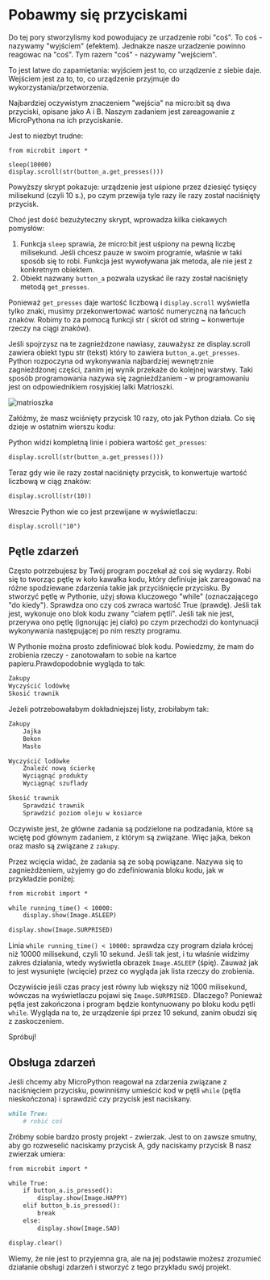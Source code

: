 # Pobawmy się przyciskami

Do tej pory stworzylismy kod powodujacy ze urzadzenie robi "coś". To coś - nazywamy "wyjściem" (efektem). Jednakze nasze urzadzenie powinno reagowac na "coś". Tym razem "coś" - nazywamy "wejściem".

To jest latwe do zapamiętania: wyjściem jest to, co urządzenie z siebie daje. Wejściem jest za to, to, co urządzenie przyjmuje do wykorzystania/przetworzenia.

Najbardziej oczywistym znaczeniem "wejścia" na micro:bit są dwa przyciski, opisane jako A i B. Naszym zadaniem jest zareagowanie z MicroPythona na ich przyciskanie.

Jest to niezbyt trudne:

```markdawn
from microbit import *

sleep(10000)
display.scroll(str(button_a.get_presses()))
```

Powyższy skrypt pokazuje: urządzenie jest uśpione przez dziesięć tysięcy milisekund (czyli 10 s.), po czym przewija tyle razy ile razy został naciśnięty przycisk.

Choć jest dość bezużyteczny skrypt, wprowadza kilka ciekawych pomysłów:

1. Funkcja `sleep` sprawia, że micro:bit jest uśpiony na pewną liczbę milisekund. Jeśli chcesz pauze w swoim programie, właśnie w taki sposób się to robi. Funkcja jest wywoływana jak metoda, ale nie jest z konkretnym obiektem.
1. Obiekt nazwany `button_a` pozwala uzyskać ile razy został naciśnięty metodą `get_presses`.

Ponieważ `get_presses` daje wartość liczbową i `display.scroll` wyświetla tylko znaki, musimy przekonwertować wartość numeryczną na łańcuch znaków. Robimy to za pomocą funkcji str ( skrót od string ~ konwertuje rzeczy na ciągi znaków).

Jeśli spojrzysz na te zagnieżdzone nawiasy, zauważysz ze display.scroll zawiera obiekt typu str (tekst) który to zawiera `button_a.get_presses`.
Python rozpoczyna od wykonywania najbardziej wewnętrznie zagnieżdżonej części, zanim jej wynik przekaże do kolejnej warstwy.
Taki sposób programowania nazywa się zagnieżdżaniem - w programowaniu jest on odpowiednikiem rosyjskiej lalki Matrioszki.

![matrioszka][matrioszka]

[matrioszka]: https://github.com/plpug/Microbit/raw/master/chapter06/img/1.jpg "matrioszka"

Załóżmy, że masz wciśnięty przycisk 10 razy, oto jak Python działa. Co się dzieje w ostatnim wierszu kodu:

Python widzi kompletną linie i pobiera wartość `get_presses`:

```markdown
display.scroll(str(button_a.get_presses()))
```

Teraz gdy wie ile razy został naciśnięty przycisk, to konwertuje wartość liczbową w ciąg znaków:

``` markdown
display.scroll(str(10))
```
Wreszcie Python wie co jest przewijane w wyświetlaczu:

```markdown
display.scroll("10")
```

## Pętle zdarzeń

Często potrzebujesz by Twój program poczekał aż coś się wydarzy. Robi się to tworząc pętlę w koło kawałka kodu, który definiuje jak zareagować na różne spodziewane zdarzenia takie jak przyciśnięcie przycisku.
By stworzyć pętlę w Pythonie, użyj słowa kluczowego "while" (oznaczającego "do kiedy"). Sprawdza ono czy coś zwraca wartość True (prawdę).
Jeśli tak jest, wykonuje ono blok kodu zwany "ciałem pętli". Jeśli tak nie jest, przerywa ono pętlę (ignorując jej ciało) po czym przechodzi do kontynuacji wykonywania następującej po nim reszty programu.

W Pythonie można prosto zdefiniować blok kodu. Powiedzmy, że mam do zrobienia rzeczy - zanotowałam to sobie na kartce papieru.Prawdopodobnie wygląda to tak:

```markdown
Zakupy
Wyczyścić lodówkę
Skosić trawnik
```

Jeżeli potrzebowałabym dokładniejszej listy, zrobiłabym tak:

```markdown
Zakupy
	Jajka
	Bekon
	Masło

Wyczyścić lodówke
	Znaleźć nową ścierkę
	Wyciągnąć produkty
	Wyciągnąć szuflady

Skosić trawnik
	Sprawdzić trawnik
	Sprawdzić poziom oleju w kosiarce
```

Oczywiste jest, że główne zadania są podzielone na podzadania, które są wciętę pod głównym zadaniem, z którym są związane. Więc jajka, bekon oraz masło są związane z `zakupy`.

Przez wcięcia widać, że zadania są ze sobą powiązane. Nazywa się to zagnieżdżeniem, użyjemy go do zdefiniowania bloku kodu, jak w przykładzie poniżej:

```markdown
from microbit import *

while running_time() < 10000:
    display.show(Image.ASLEEP)

display.show(Image.SURPRISED)
```
Linia `while running_time() < 10000:` sprawdza czy program działa krócej niż 10000 milisekund, czyli 10 sekund. Jeśli tak jest, i tu właśnie widzimy zakres działania, wtedy wyświetla obrazek `Image.ASLEEP` (śpię). Zauważ jak to jest wysunięte (wcięcie) przez co wygląda jak lista rzeczy do zrobienia.

Oczywiście jeśli czas pracy jest równy lub większy niż 1000 milisekund, wówczas na wyświetlaczu pojawi się `Image.SURPRISED.` Dlaczego? Ponieważ pętla jest zakończona
i program będzie kontynuowany po bloku kodu pętli `while`. Wygląda na to, że urządzenie śpi przez 10 sekund, zanim obudzi się z zaskoczeniem.

Spróbuj!

## Obsługa zdarzeń

Jeśli chcemy aby MicroPython reagował na zdarzenia związane z naciśnięciem przycisku, powinniśmy umieścić kod w pętli `while` (pętla nieskończona) i sprawdzić
czy przycisk jest naciskany.

```markdown
while True:
    # robić coś
```
Zróbmy sobie bardzo prosty projekt - zwierzak. Jest to on zawsze smutny, aby go rozweselić naciskamy przycisk A, gdy naciskamy przycisk B nasz zwierzak umiera:

```markdown
from microbit import *

while True:
    if button_a.is_pressed():
        display.show(Image.HAPPY)
    elif button_b.is_pressed():
        break
    else:
        display.show(Image.SAD)

display.clear()

```

Wiemy, że nie jest to przyjemna gra, ale na jej podstawie możesz zrozumieć działanie obsługi zdarzeń i stworzyć z tego przykładu swój projekt.
